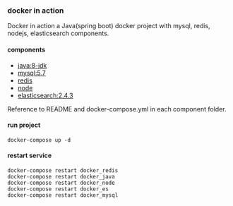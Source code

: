 ### docker in action
Docker in action a Java(spring boot) docker project with mysql, redis, nodejs, elasticsearch components.
#### components
- [java:8-jdk](https://hub.docker.com/_/java/)
- [mysql:5.7](https://hub.docker.com/_/mysql/)
- [redis](./redis/Dockerfile)
- [node](./node/Dockerfile)
- [elasticsearch:2.4.3](https://hub.docker.com/_/elasticsearch/)

Reference to README and docker-compose.yml in each component folder.

#### run project
```
docker-compose up -d
```
#### restart service
```
docker-compose restart docker_redis
docker-compose restart docker_java
docker-compose restart docker_node
docker-compose restart docker_es
docker-compose restart docker_mysql
```

